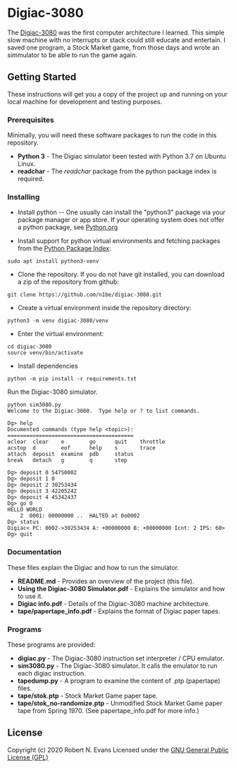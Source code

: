 # Digiac-3080

The [Digiac-3080](https://digiac3080.wordpress.com/ "Extinct Computer Tribute Blog") was the first computer architecture I learned.  This simple slow machine with no interrupts or stack could still educate and entertain.  I saved one program, a Stock Market game, from those days and wrote an simmulator to be able to run the game again.

## Getting Started

These instructions will get you a copy of the project up and running on your local machine for development and testing purposes.

### Prerequisites

Minimally, you will need these software packages to run the code in this repository.
- **Python 3** - The Digiac simulator been tested with Python 3.7 on Ubuntu Linux.
- **readchar** - The _readchar_ package from the python package index is required.

### Installing

- Install python -- One usually can install the "python3" package via your package manager or app store.  If your operating system does not offer a python package, see [Python.org](https://www.python.org/)

- Install support for python virtual environments and fetching packages from the [Python Package Index](https://pypi.org/):
```
sudo apt install python3-venv
```

- Clone the repository.  If you do not have git installed, you can download a zip of the repository from github:
```
git clone https://github.com/n1be/digiac-3080.git
```

- Create a virtual environment inside the repository directory:
```
python3 -m venv digiac-3080/venv
```

- Enter the virtual environment:
```
cd digiac-3080
source venv/bin/activate
```

- Install dependencies
```
python -m pip install -r requirements.txt
```

Run the Digiac-3080 simulator.
```
python sim3080.py 
Welcome to the Digiac-3080.  Type help or ? to list commands.

Dg> help
Documented commands (type help <topic>):
========================================
aclear  clear    e        go      quit    throttle
acstop  d        eof      help    s       trace
attach  deposit  examine  pdb     status
break   detach   g        q       step

Dg> deposit 0 54750002
Dg> deposit 1 0
Dg> deposit 2 30253434
Dg> deposit 3 42205242
Dg> deposit 4 45342437
Dg> go 0
HELLO WORLD
    2  0001: 00000000 ..  HALTED at 0o0002
Dg> status
Digiac< PC: 0002->30253434 A: +00000000 B: +00000000 Icnt: 2 IPS: 60>
Dg> quit
```

### Documentation
These files explain the Digiac and how to run the simulator.
- **README.md** - Provides an overview of the project (this file).
- **Using the Digiac-3080 Simulator.pdf** - Explains the simulator and how to use it.
- **Digiac info.pdf** - Details of the Digiac-3080 machine architecture.
- **tape/papertape_info.pdf** - Explains the format of Digiac paper tapes.

### Programs
These programs are provided:
- **digiac.py** - The Digiac-3080 instruction set interpreter / CPU emulator.
- **sim3080.py** - The Digiac-3080 simulator.  It calls the emulator to run each digiac instruction.
- **tapedump.py** - A program to examine the content of .ptp (papertape) files.
- **tape/stok.ptp** - Stock Market Game paper tape.
- **tape/stok_no-randomize.ptp** - Unmodified Stock Market Game paper tape from Spring 1970.  (See papertape_info.pdf for more info.)

## License
Copyright (c) 2020 Robert N. Evans
Licensed under the [GNU General Public License (GPL)](https://opensource.org/licenses/GPL-3.0)

